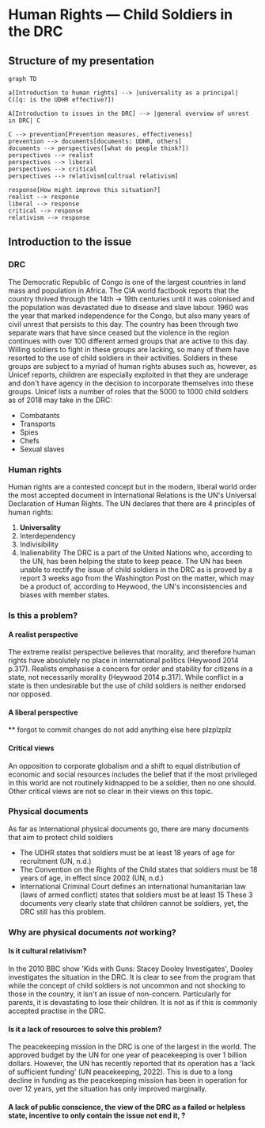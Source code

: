 # Human Rights — Child Soldiers in the DRC
## Structure of my presentation
```mermaid
graph TD

a[Introduction to human rights] --> |universality as a principal| C([q: is the UDHR effective?])

A[Introduction to issues in the DRC] --> |general overview of unrest in DRC| C

C --> prevention[Prevention measures, effectiveness]
prevention --> documents[documents: UDHR, others]
documents --> perspectives([what do people think?])
perspectives --> realist 
perspectives --> liberal
perspectives --> critical
perspectives --> relativism[cultrual relativism]

response[How might improve this situation?]
realist --> response
liberal --> response
critical --> response
relativism --> response

```
## Introduction to the issue
### DRC
The Democratic Republic of Congo is one of the largest countries in land mass and population in Africa. The CIA world factbook reports that the country thrived through the 14th -> 19th centuries until it was colonised and the population was devastated due to disease and slave labour. 1960 was the year that marked independence for the Congo, but also many years of civil unrest that persists to this day. The country has been through two separate wars that have since ceased but the violence in the region continues with over 100 different armed groups that are active to this day. Willing soldiers to fight in these groups are lacking, so many of them have resorted to the use of child soldiers in their activities. Soldiers in these groups are subject to a myriad of human rights abuses such as, however, as Unicef reports, children are especially exploited in that they are underage and don't have agency in the decision to incorporate themselves into these groups. Unicef lists a number of roles that the 5000 to 1000 child soldiers as of 2018 may take in the DRC:
- Combatants
- Transports
- Spies
- Chefs
- Sexual slaves
### Human rights
Human rights are a contested concept but in the modern, liberal world order the most accepted document in International Relations is the UN's Universal Declaration of Human Rights. The UN declares that there are 4 principles of human rights: 
1. **Universality**
2. Interdependency
3. Indivisibility
4. Inalienability
The DRC is a part of the United Nations who, according to the UN, has been helping the state to keep peace. The UN has been unable to rectify the issue of child soldiers in the DRC as is proved by a report 3 weeks ago from the Washington Post on the matter, which may be a product of, according to Heywood, the UN's inconsistencies and biases with member states.
### Is this a problem?
#### A realist perspective
The extreme realist perspective believes that morality, and therefore human rights have absolutely no place in international politics (Heywood 2014 p.317). Realists emphasise a concern for order and stability for citizens in a state, not necessarily morality (Heywood 2014 p.317). While conflict in a state is then undesirable but the use of child soldiers is neither endorsed nor opposed.
#### A liberal perspective
** forgot to commit changes do not add anything else here plzplzplz
#### Critical views
An opposition to corporate globalism and a shift to equal distribution of economic and social resources includes the belief that if the most privileged in this world are not routinely kidnapped to be a soldier, then no one should. Other critical views are not so clear in their views on this topic.
### Physical documents
As far as International physical documents go, there are many documents that aim to protect child soldiers
- The UDHR states that soldiers must be at least 18 years of age for recruitment (UN, n.d.)
- The Convention on the Rights of the Child states that soldiers must be 18 years of age, in effect since 2002 (UN, n.d.)
- International Criminal Court defines an international humanitarian law (laws of armed conflict) states that soldiers must be at least 15 
These 3 documents very clearly state that children cannot be soldiers, yet, the DRC still has this problem. 
### Why are physical documents *not* working?
#### Is it cultural relativism? 
In the 2010 BBC show 'Kids with Guns: Stacey Dooley Investigates', Dooley investigates the situation in the DRC. It is clear to see from the program that while the concept of child soldiers is not uncommon and not shocking to those in the country, it isn't an issue of non-concern. Particularly for parents, it is devastating to lose their children. It is not as if this is commonly accepted practise in the DRC.
#### Is it a lack of resources to solve this problem?
The peacekeeping mission in the DRC is one of the largest in the world. The approved budget by the UN for one year of peacekeeping is over 1 billion dollars. However, the UN has recently reported that its operation has a 'lack of sufficient funding' (UN peacekeeping, 2022). This is due to a long decline in funding as the peacekeeping mission has been in operation for over 12 years, yet the situation has only improved marginally.
#### A lack of public conscience, the view of the DRC as a failed or helpless state, incentive to only contain the issue not end it, ?